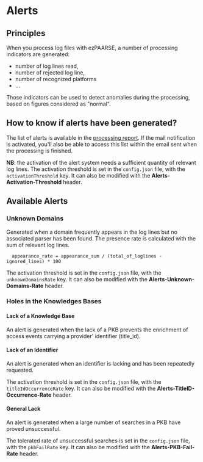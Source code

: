 # Alerts #

## Principles ##
When you process log files with ezPAARSE, a number of processing indicators are generated: 
  * number of log lines read, 
  * number of rejected log line, 
  * number of recognized platforms
  * ...

Those indicators can be used to detect anomalies during the processing, based on figures considered as "normal".

## How to know if alerts have been generated? ##
The list of alerts is available in the [processing report](../essential/report.html#alerts). If the mail notification is activated, you'll also be able to access this list within the email sent when the processing is finished.

**NB**: the activation of the alert system needs a sufficient quantity of relevant log lines. The activation threshold is set in the `config.json` file, with the `activationThreshold` key. It can also be modified with the **Alerts-Activation-Threshold** header.

## Available Alerts ##

### Unknown Domains ###
Generated when a domain frequently appears in the log lines but no associated parser has been found. The presence rate is calculated with the sum of relevant log lines.

```
  appearance_rate = appearance_sum / (total_of_loglines - ignored_lines) * 100
```

The activation threshold is set in the `config.json` file, with the `unknownDomainsRate` key. It can also be modified with the **Alerts-Unknown-Domains-Rate** header.

### Holes in the Knowledges Bases ###

#### Lack of a Knowledge Base ####
An alert is generated when the lack of a PKB prevents the enrichment of access events carrying a provider' identifier (title_id).

#### Lack of an Identifier  ####
An alert is generated when an identifier is lacking and has been repeatedly requested.

The activation threshold is set in the `config.json` file, with the `titleIdOccurrenceRate` key. It can also be modified with the **Alerts-TitleID-Occurrence-Rate** header.

#### General Lack ####
An alert is generated when a large number of searches in a PKB have proved unsuccessful.

The tolerated rate of unsuccessful searches is set in the `config.json` file, with the `pkbFailRate` key. It can also be modified with the **Alerts-PKB-Fail-Rate** header.

